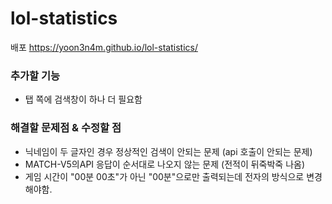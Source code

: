 # lol-statistics
배포 https://yoon3n4m.github.io/lol-statistics/

### 추가할 기능
- 탭 쪽에 검색창이 하나 더 필요함

### 해결할 문제점 & 수정할 점
- 닉네임이 두 글자인 경우 정상적인 검색이 안되는 문제 (api 호출이 안되는 문제)
- MATCH-V5의API 응답이 순서대로 나오지 않는 문제 (전적이 뒤죽박죽 나옴)
- 게임 시간이 "00분 00초"가 아닌 "00분"으로만 출력되는데 전자의 방식으로 변경 해야함.
